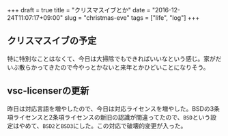 +++
draft = true
title = "クリスマスイブとか"
date = "2016-12-24T11:07:17+09:00"
slug = "christmas-eve"
tags = ["life", "log"]
+++

## クリスマスイブの予定
特に特別なことはなくて、今日は大掃除でもできればいいなという感じ。家がだいぶ散らかってきたので今やっとかないと来年とかひどいことになりそう。

## vsc-licenserの更新
昨日は対応言語を増やしたので、今日は対応ライセンスを増やした。BSDの3条項ライセンスと2条項ライセンスの新旧の認識が間違ってたので、`BSD`という設定はやめて、`BSD2`と`BSD3`にした。この対応で破壊的変更が入った。
